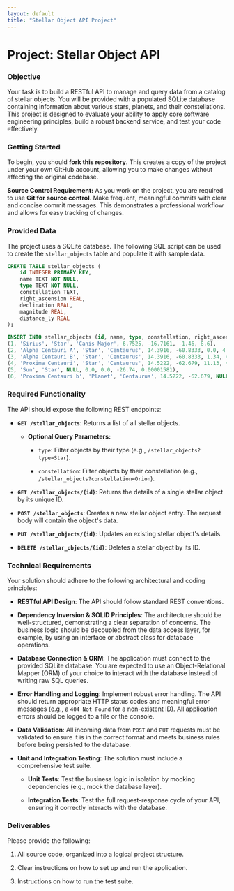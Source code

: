 ```yaml
---
layout: default
title: "Stellar Object API Project"
---
```


# Project: Stellar Object API

### Objective

Your task is to build a RESTful API to manage and query data from a catalog of stellar objects. You will be provided with a populated SQLite database containing information about various stars, planets, and their constellations. This project is designed to evaluate your ability to apply core software engineering principles, build a robust backend service, and test your code effectively.

### Getting Started

To begin, you should **fork this repository**. This creates a copy of the project under your own GitHub account, allowing you to make changes without affecting the original codebase.

**Source Control Requirement:** As you work on the project, you are required to use **Git for source control**. Make frequent, meaningful commits with clear and concise commit messages. This demonstrates a professional workflow and allows for easy tracking of changes.

### Provided Data

The project uses a SQLite database. The following SQL script can be used to create the `stellar_objects` table and populate it with sample data.

```sql
CREATE TABLE stellar_objects (
    id INTEGER PRIMARY KEY,
    name TEXT NOT NULL,
    type TEXT NOT NULL,
    constellation TEXT,
    right_ascension REAL,
    declination REAL,
    magnitude REAL,
    distance_ly REAL
);

INSERT INTO stellar_objects (id, name, type, constellation, right_ascension, declination, magnitude, distance_ly) VALUES
(1, 'Sirius', 'Star', 'Canis Major', 6.7525, -16.7161, -1.46, 8.6),
(2, 'Alpha Centauri A', 'Star', 'Centaurus', 14.3916, -60.8333, 0.0, 4.37),
(3, 'Alpha Centauri B', 'Star', 'Centaurus', 14.3916, -60.8333, 1.34, 4.37),
(4, 'Proxima Centauri', 'Star', 'Centaurus', 14.5222, -62.679, 11.13, 4.24),
(5, 'Sun', 'Star', NULL, 0.0, 0.0, -26.74, 0.00001581),
(6, 'Proxima Centauri b', 'Planet', 'Centaurus', 14.5222, -62.679, NULL, 4.24);

```

### Required Functionality

The API should expose the following REST endpoints:

-   **`GET /stellar_objects`**: Returns a list of all stellar objects.
    
    -   **Optional Query Parameters:**
        
        -   `type`: Filter objects by their type (e.g., `/stellar_objects?type=Star`).
            
        -   `constellation`: Filter objects by their constellation (e.g., `/stellar_objects?constellation=Orion`).
            
-   **`GET /stellar_objects/{id}`**: Returns the details of a single stellar object by its unique ID.
    
-   **`POST /stellar_objects`**: Creates a new stellar object entry. The request body will contain the object's data.
    
-   **`PUT /stellar_objects/{id}`**: Updates an existing stellar object's details.
    
-   **`DELETE /stellar_objects/{id}`**: Deletes a stellar object by its ID.
    

### Technical Requirements

Your solution should adhere to the following architectural and coding principles:

-   **RESTful API Design**: The API should follow standard REST conventions.
    
-   **Dependency Inversion & SOLID Principles**: The architecture should be well-structured, demonstrating a clear separation of concerns. The business logic should be decoupled from the data access layer, for example, by using an interface or abstract class for database operations.
    
-   **Database Connection & ORM**: The application must connect to the provided SQLite database. You are expected to use an Object-Relational Mapper (ORM) of your choice to interact with the database instead of writing raw SQL queries.
    
-   **Error Handling and Logging**: Implement robust error handling. The API should return appropriate HTTP status codes and meaningful error messages (e.g., a `404 Not Found` for a non-existent ID). All application errors should be logged to a file or the console.
    
-   **Data Validation**: All incoming data from `POST` and `PUT` requests must be validated to ensure it is in the correct format and meets business rules before being persisted to the database.
    
-   **Unit and Integration Testing**: The solution must include a comprehensive test suite.
    
    -   **Unit Tests**: Test the business logic in isolation by mocking dependencies (e.g., mock the database layer).
        
    -   **Integration Tests**: Test the full request-response cycle of your API, ensuring it correctly interacts with the database.
        

### Deliverables

Please provide the following:

1.  All source code, organized into a logical project structure.
    
2.  Clear instructions on how to set up and run the application.
    
3.  Instructions on how to run the test suite.